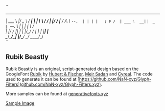 ``
______ _____  ___   _____ _____ _   __   __
| ___ \  ___|/ _ \ /  ___|_   _| |  \ \ / /
| |_/ / |__ / /_\ \\ `--.  | | | |   \ V / 
| ___ \  __||  _  | `--. \ | | | |    \ /  
| |_/ / |___| | | |/\__/ / | | | |____| |  
\____/\____/\_| |_/\____/  \_/ \_____/\_/  
``

## Rubik Beastly

Rubik Beastly is an original, script-generated design based on the GoogleFont [Rubik](http://github.com) by [Hubert & Fischer](https://hubertfischer.com/), [Meir Sadan](https://meirsadan.com/) and [Cyreal](http://www.cyreal.org/). The code used to generate it can be found at [https://github.com/NaN-xyz/Glyph-Filters](github.com/NaN-xyz/Glyph-Filters.xyz).

More samples can be found at [generativefonts.xyz](GenerativeFonts.xyz)

[Sample Image](images/Sample.png)
